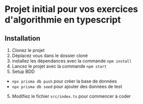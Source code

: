 # Projet initial pour vos exercices d'algorithmie en typescript

## Installation

1. Clonez le projet
2. Déplacez vous dans le dossier cloné
3. installez les dépendances avec la commande `npm install` 
4. Lancez le projet avec la commande `npm start`
5. Setup BDD
  - `npx prisma db push` pour créer la base de données
  - `npx prisma db seed` pour ajouter des données de test
5. Modifiez le fichier `src/index.ts` pour commencer à coder